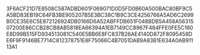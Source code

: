 3F6ACF21D7E8508C587ADBD601F069071D0D5FD0B60A500BAC80BF9C5A5BD83EB19C64FB3BE905207B5E3BC38C1B9C3CE4256766A5AD6C2699B0CE35E6C5E872126924DB0166D6A52ABFFDB651F048BDB5A458A5631507200E86CCB28CB8AB5818EA66394A1EB7149CC8967F484FFE0FE5C160E8D99B515FD934513081C540E5BB6E8FC837B26AE4140D872F8095458DE6F9F9146BE7714C812378751E8F75066C4B7051DAB9A83B1E634A0AB91113A1